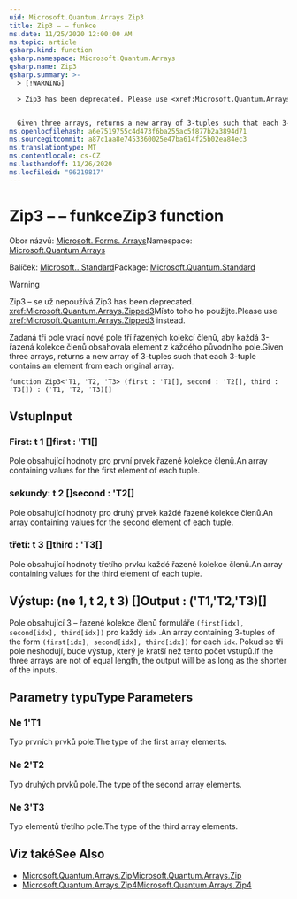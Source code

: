 ```yaml
---
uid: Microsoft.Quantum.Arrays.Zip3
title: Zip3 – – funkce
ms.date: 11/25/2020 12:00:00 AM
ms.topic: article
qsharp.kind: function
qsharp.namespace: Microsoft.Quantum.Arrays
qsharp.name: Zip3
qsharp.summary: >-
  > [!WARNING]

  > Zip3 has been deprecated. Please use <xref:Microsoft.Quantum.Arrays.Zipped3> instead.


  Given three arrays, returns a new array of 3-tuples such that each 3-tuple contains an element from each original array.
ms.openlocfilehash: a6e7519755c4d473f6ba255ac5f877b2a3894d71
ms.sourcegitcommit: a87c1aa8e7453360025e47ba614f25b02ea84ec3
ms.translationtype: MT
ms.contentlocale: cs-CZ
ms.lasthandoff: 11/26/2020
ms.locfileid: "96219817"
---
```

# <a name="zip3-function"></a><span data-ttu-id="eeb31-102">Zip3 – – funkce</span><span class="sxs-lookup"><span data-stu-id="eeb31-102">Zip3 function</span></span>

<span data-ttu-id="eeb31-103">Obor názvů: [Microsoft. Forms. Arrays](xref:Microsoft.Quantum.Arrays)</span><span class="sxs-lookup"><span data-stu-id="eeb31-103">Namespace: [Microsoft.Quantum.Arrays](xref:Microsoft.Quantum.Arrays)</span></span>

<span data-ttu-id="eeb31-104">Balíček: [Microsoft.. Standard](https://nuget.org/packages/Microsoft.Quantum.Standard)</span><span class="sxs-lookup"><span data-stu-id="eeb31-104">Package: [Microsoft.Quantum.Standard](https://nuget.org/packages/Microsoft.Quantum.Standard)</span></span>


> [!WARNING]
> <span data-ttu-id="eeb31-105">Zip3 – se už nepoužívá.</span><span class="sxs-lookup"><span data-stu-id="eeb31-105">Zip3 has been deprecated.</span></span> <span data-ttu-id="eeb31-106"><xref:Microsoft.Quantum.Arrays.Zipped3>Místo toho ho použijte.</span><span class="sxs-lookup"><span data-stu-id="eeb31-106">Please use <xref:Microsoft.Quantum.Arrays.Zipped3> instead.</span></span>

<span data-ttu-id="eeb31-107">Zadaná tři pole vrací nové pole tří řazených kolekcí členů, aby každá 3-řazená kolekce členů obsahovala element z každého původního pole.</span><span class="sxs-lookup"><span data-stu-id="eeb31-107">Given three arrays, returns a new array of 3-tuples such that each 3-tuple contains an element from each original array.</span></span>

```qsharp
function Zip3<'T1, 'T2, 'T3> (first : 'T1[], second : 'T2[], third : 'T3[]) : ('T1, 'T2, 'T3)[]
```


## <a name="input"></a><span data-ttu-id="eeb31-108">Vstup</span><span class="sxs-lookup"><span data-stu-id="eeb31-108">Input</span></span>

### <a name="first--t1"></a><span data-ttu-id="eeb31-109">First: t 1 []</span><span class="sxs-lookup"><span data-stu-id="eeb31-109">first : 'T1[]</span></span>

<span data-ttu-id="eeb31-110">Pole obsahující hodnoty pro první prvek řazené kolekce členů.</span><span class="sxs-lookup"><span data-stu-id="eeb31-110">An array containing values for the first element of each tuple.</span></span>


### <a name="second--t2"></a><span data-ttu-id="eeb31-111">sekundy: t 2 []</span><span class="sxs-lookup"><span data-stu-id="eeb31-111">second : 'T2[]</span></span>

<span data-ttu-id="eeb31-112">Pole obsahující hodnoty pro druhý prvek každé řazené kolekce členů.</span><span class="sxs-lookup"><span data-stu-id="eeb31-112">An array containing values for the second element of each tuple.</span></span>


### <a name="third--t3"></a><span data-ttu-id="eeb31-113">třetí: t 3 []</span><span class="sxs-lookup"><span data-stu-id="eeb31-113">third : 'T3[]</span></span>

<span data-ttu-id="eeb31-114">Pole obsahující hodnoty třetího prvku každé řazené kolekce členů.</span><span class="sxs-lookup"><span data-stu-id="eeb31-114">An array containing values for the third element of each tuple.</span></span>



## <a name="output--t1t2t3"></a><span data-ttu-id="eeb31-115">Výstup: (ne 1, t 2, t 3) []</span><span class="sxs-lookup"><span data-stu-id="eeb31-115">Output : ('T1,'T2,'T3)[]</span></span>

<span data-ttu-id="eeb31-116">Pole obsahující 3 – řazené kolekce členů formuláře `(first[idx], second[idx], third[idx])` pro každý `idx` .</span><span class="sxs-lookup"><span data-stu-id="eeb31-116">An array containing 3-tuples of the form `(first[idx], second[idx], third[idx])` for each `idx`.</span></span> <span data-ttu-id="eeb31-117">Pokud se tři pole neshodují, bude výstup, který je kratší než tento počet vstupů.</span><span class="sxs-lookup"><span data-stu-id="eeb31-117">If the three arrays are not of equal length, the output will be as long as the shorter of the inputs.</span></span>

## <a name="type-parameters"></a><span data-ttu-id="eeb31-118">Parametry typu</span><span class="sxs-lookup"><span data-stu-id="eeb31-118">Type Parameters</span></span>

### <a name="t1"></a><span data-ttu-id="eeb31-119">Ne 1</span><span class="sxs-lookup"><span data-stu-id="eeb31-119">'T1</span></span>

<span data-ttu-id="eeb31-120">Typ prvních prvků pole.</span><span class="sxs-lookup"><span data-stu-id="eeb31-120">The type of the first array elements.</span></span>
### <a name="t2"></a><span data-ttu-id="eeb31-121">Ne 2</span><span class="sxs-lookup"><span data-stu-id="eeb31-121">'T2</span></span>

<span data-ttu-id="eeb31-122">Typ druhých prvků pole.</span><span class="sxs-lookup"><span data-stu-id="eeb31-122">The type of the second array elements.</span></span>
### <a name="t3"></a><span data-ttu-id="eeb31-123">Ne 3</span><span class="sxs-lookup"><span data-stu-id="eeb31-123">'T3</span></span>

<span data-ttu-id="eeb31-124">Typ elementů třetího pole.</span><span class="sxs-lookup"><span data-stu-id="eeb31-124">The type of the third array elements.</span></span>

## <a name="see-also"></a><span data-ttu-id="eeb31-125">Viz také</span><span class="sxs-lookup"><span data-stu-id="eeb31-125">See Also</span></span>

- [<span data-ttu-id="eeb31-126">Microsoft.Quantum.Arrays.Zip</span><span class="sxs-lookup"><span data-stu-id="eeb31-126">Microsoft.Quantum.Arrays.Zip</span></span>](xref:Microsoft.Quantum.Arrays.Zip)
- [<span data-ttu-id="eeb31-127">Microsoft.Quantum.Arrays.Zip4</span><span class="sxs-lookup"><span data-stu-id="eeb31-127">Microsoft.Quantum.Arrays.Zip4</span></span>](xref:Microsoft.Quantum.Arrays.Zip4)